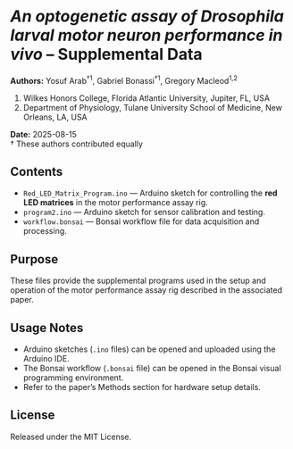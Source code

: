 # *An optogenetic assay of Drosophila larval motor neuron performance in vivo* – Supplemental Data

**Authors:** Yosuf Arab<sup>†1</sup>, Gabriel Bonassi<sup>†1</sup>, Gregory Macleod<sup>1,2</sup>
1. Wilkes Honors College, Florida Atlantic University, Jupiter, FL, USA
2. Department of Physiology, Tulane University School of Medicine, New Orleans, LA, USA

**Date:** 2025-08-15  
† These authors contributed equally

## Contents
- `Red_LED_Matrix_Program.ino` — Arduino sketch for controlling the **red LED matrices** in the motor performance assay rig.  
- `program2.ino` — Arduino sketch for sensor calibration and testing.  
- `workflow.bonsai` — Bonsai workflow file for data acquisition and processing.  

## Purpose
These files provide the supplemental programs used in the setup and operation of the motor performance assay rig described in the associated paper.

## Usage Notes
- Arduino sketches (`.ino` files) can be opened and uploaded using the Arduino IDE.  
- The Bonsai workflow (`.bonsai` file) can be opened in the Bonsai visual programming environment.  
- Refer to the paper’s Methods section for hardware setup details.

  

## License
Released under the MIT License.
